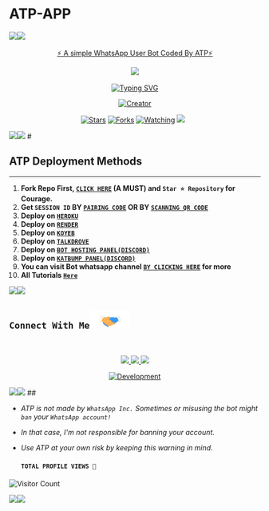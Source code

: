   # ATP-APP
   <a><img src='https://i.imgur.com/LyHic3i.gif'/></a><a><img src='https://i.imgur.com/LyHic3i.gif'/></a>
<p align="center"> 
<u>⚡ A simple WhatsApp User Bot Coded By ATP⚡</u>
</p>
<p align="center">
<img src="https://files.catbox.moe/jd0s4p.jpg"/>       
<p align="center">
  <a href="https://git.io/typing-svg"><img src="https://readme-typing-svg.demolab.com?font=EB+Garamond&weight=800&size=28&duration=4000&pause=1000&random=false&width=435&lines=+•__TECH+ATP-+V4__•;MULTI-DEVICE+WHATSAPP+BOT;DEVELOPED+BY+ATP+CYRIL;RELEASED+DATE+05%2F12%2F2024." alt="Typing SVG" /></a>
</p> 
<p align="center">
<a href="#"><img title="Creator" src="https://img.shields.io/badge/Creator-ATP.svg?style=for-the-badge&logo=github"></a>
</p>
<p align="center">
<a href="https://github.com/SEPTORCH29/tech-Atp-V4/stargazers/"><img title="Stars" src="https://img.shields.io/github/stars/SEPTORCH29/mr-Atp-V4?color=blue&style=flat-square"></a>
<a href="https://github.com/SEPTORCH29/mr-Atp-V4/network/members"><img title="Forks" src="https://img.shields.io/github/forks/SEPTORCH29/mr-Atp-V4?color=yellow&style=flat-square"></a>
<a href="https://github.com/SEPTORCH29/mr-Atp-V4/watchers"><img title="Watching" src="https://img.shields.io/github/watchers/SEPTORCH29/ATP?label=Watchers&color=red&style=flat-square"></a>
<a href="https://gifthub.com/SEPTORCH29/ATP-D-V4/graphs/commit-activity"><img height="20" src="https://img.shields.io/badge/Maintained-Yes-red.svg"></a>&nbsp;&nbsp;
</p>
<a><img src='https://i.imgur.com/LyHic3i.gif'/></a><a><img src='https://i.imgur.com/LyHic3i.gif'/></a>
#





## ATP Deployment Methods
---
1.  **Fork Repo First, [`CLICK HERE`](https://github.com/SEPTORCH29/Queen-Atp-V4/fork) (A MUST) and `Star ⭐ Repository` for Courage.**
2.  **Get `SESSION ID` BY [`PAIRING CODE`](https://ATP-D-pairing-wumi.onrender.com) 
 OR BY [`SCANNING QR CODE`](https://gojousession-05ea27b8ff9a.herokuapp.com/wasiqr)** 
3. **Deploy on [`HEROKU`](https://dashboard.heroku.com/new?template=https://github.com/SEPTORCH29/Queen-Anita-V4)**
3. **Deploy on [`RENDER`](https://dashboard.render.com/signup)**
3. **Deploy on [`KOYEB`](https://app.koyeb.com/services/deploy/?type=git&repository=github.com%2FSEPTORCH29&branch=main&name=Queen-Anita-V4&builder=dockerfile&env%5BAUTO_STATUS_REACT=false%5D=&env%5BSESSION_ID%5D=your%20sessionid%20here&env%5BPUBLIC%5D=true&env=%5BAUTO_TYPING%5D%3Dfalse&env%5BAUTO_STATUS_VIEW%5D=true)**
3. **Deploy on [`TALKDROVE`](https://host.talkdrove.com)**
3. **Deploy on [`BOT HOSTING PANEL(DISCORD)`](https://bot-hosting.net/?aff=1251693529084723300)**
3. **Deploy on [`KATBUMP PANEL(DISCORD)`](https://dashboard.katabump.com/auth/login#1ae56c)**
8. **You can visit Bot whatsapp channel [`BY CLICKING HERE`](https://whatsapp.com/channel/0029VaeRru3ADTOEKPCPom0L) for more**
9. **All Tutorials [`Here`](https://www.youtube.com/@ATP_TECH)**

<a><img src='https://i.imgur.com/LyHic3i.gif'/></a><a><img src='https://i.imgur.com/LyHic3i.gif'/></a>

## ```Connect With Me```<img src="https://github.com/0xAbdulKhalid/0xAbdulKhalid/raw/main/assets/mdImages/handshake.gif" width ="80"></h1> 
 <br> 
<p align="center">
<a href="https://wa.me/2349066528353"><img src="https://img.shields.io/badge/Contact David-25D366?style=for-the-badge&logo=whatsapp&logoColor=white" />
<a href="https://whatsapp.com/channel/0029VaeRru3ADTOEKPCPom0L"><img src="https://img.shields.io/badge/Join Official Channel-25D366?style=for-the-badge&logo=whatsapp&logoColor=white" />
<a href="https://www.youtube.com/@DavidCyril_TECH"><img src="https://img.shields.io/badge/Subscribe-ff0000?style=for-the-badge&logo=youtube&logoColor=ff000000&link=https://www.youtube.com/@DavidCyril_TECH" /><br>
<p align="center">
<img alt="Development" width="250" src="https://media2.giphy.com/media/W9tBvzTXkQopi/giphy.gif?cid=6c09b952xu6syi1fyqfyc04wcfk0qvqe8fd7sop136zxfjyn&ep=v1_internal_gif_by_id&rid=giphy.gif&ct=g" /> </p>
<a><img src='https://i.imgur.com/LyHic3i.gif'/></a><a><img src='https://i.imgur.com/LyHic3i.gif'/></a>
## 

- *ATP is not made by `WhatsApp Inc.` Sometimes or misusing the bot might `ban` your `WhatsApp account!`*
- *In that case, I'm not responsible for banning your account.*
- *Use ATP at your own risk by keeping this warning in mind.*
  
  #### ```TOTAL PROFILE VIEWS 🧚```
![Visitor Count](https://profile-counter.glitch.me/SEPTORCH29/count.svg)

<a><img src='https://i.imgur.com/LyHic3i.gif'/></a><a><img src='https://i.imgur.com/LyHic3i.gif'/></a>
